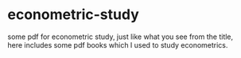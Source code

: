 # econometric-study
some pdf for econometric study,	
just like what you see from the title,	
here includes some pdf books which I used to study econometrics.
